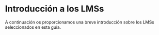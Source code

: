 # Introducción a los LMSs

A continuación os proporcionamos una breve introducción sobre los LMSs seleccionados en esta guía.

